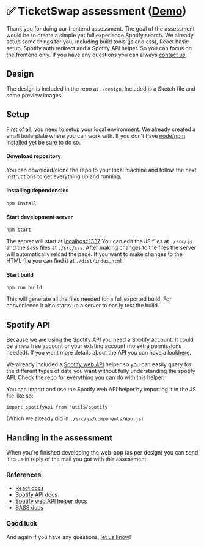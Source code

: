 # ✅ TicketSwap assessment ([Demo](https://zikosichi.github.io/frontend-assessment/))
Thank you for doing our frontend assessment. The goal of the assessment would be to create a simple yet full experience Spotify search. We already setup some things for you, including build tools (js and css), React basic setup, Spotify auth redirect and a Spotify API helper. So you can focus on the frontend only. If you have any questions you can always [contact us](mailto:rob@ticketswap.com).

## Design
The design is included in the repo at `./design`. Included is a Sketch file and some preview images.

## Setup
First of all, you need to setup your local environment.
We already created a small boilerplate where you can work with. If you don't have [node/npm](https://nodejs.org/en/) installed yet be sure to do so.

#### Download repository
You can download/clone the repo to your local machine and follow the next instructions to get everything up and running.

#### Installing dependencies
```
npm install
```

#### Start development server
```
npm start
```
The server will start at [localhost:1337](http://localhost:1337)
You can edit the JS files at `./src/js` and the sass files at `./src/css`. After making changes to the files the server will automatically reload the page. If you want to make changes to the HTML file you can find it at `./dist/index.html`.

#### Start build
```
npm run build
```
This will generate all the files needed for a full exported build. For convenience it also starts up a server to easily test the build.

## Spotify API
Because we are using the Spotify API you need a Spotify account. It could be a new free account or your existing account (no extra permissions needed). If you want more details about the API you can have a look[here](https://developer.spotify.com/web-api/).

We already included a [Spotify web API](https://github.com/JMPerez/spotify-web-api-js) helper so you can easily query for the different types of data you want without fully understanding the spotify API. Check the [repo](https://github.com/JMPerez/spotify-web-api-js) for everything you can do with this helper.

You can import and use the Spotify web API helper by importing it in the JS file like so:
```
import spotifyApi from 'utils/spotify'
```
(Which we already did in `./src/js/components/App.js`)

## Handing in the assessment
When you're finished developing the web-app (as per design) you can send it to us in reply of the mail you got with this assessment.

### References
- [React docs](https://reactjs.org/docs/hello-world.html)
- [Spotify API docs](https://developer.spotify.com/web-api/)
- [Spotify web API helper docs](https://github.com/JMPerez/spotify-web-api-js)
- [SASS docs](http://sass-lang.com/documentation/file.SASS_REFERENCE.html)

### Good luck
And again if you have any questions, [let us know](mailto:rob@ticketswap.com)!
